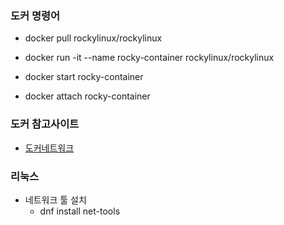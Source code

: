 ### 도커 명령어
- docker pull rockylinux/rockylinux
- docker run -it --name rocky-container rockylinux/rockylinux

- docker start rocky-container
- docker attach rocky-container

### 도커 참고사이트
- [도커네트워크](https://captcha.tistory.com/70)

### 리눅스 
- 네트워크 툴 설치
  - dnf install net-tools
